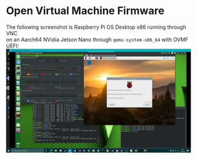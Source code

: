 # Open Virtual Machine Firmware

The following screenshot is Raspberry Pi OS Desktop x86 running through VNC \
on an Aarch64 NVidia Jetson Nano through `qemu-system-x86_64` with OVMF UEFI:
![screenshot](https://github.com/TheMindVirus/pftf-rpi4/blob/ovmf/screenshot.png)
